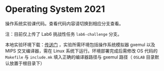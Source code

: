 # Operating System 2021

操作系统实验课代码。查看代码内容请切换到相应分支查看。

注：目前仅上传了 Lab6 挑战性任务 `lab6-challenge` 分支。



本地实验环境下载：[传送门](https://bhpan.buaa.edu.cn:443/link/05DF3066E594C474DF65A171DE8A5E2A) ，实验所需环境包括操作系统模拟器 gxemul 以及 MIPS 交叉编译器，需在 Linux 系统下运行。环境部署完成后需修改 OS 代码的 `Makefile` 与 `include.mk` 填入正确的编译器路径与 gxemul 路径（ `OSLAB` 目录默认放置于根目录下）

